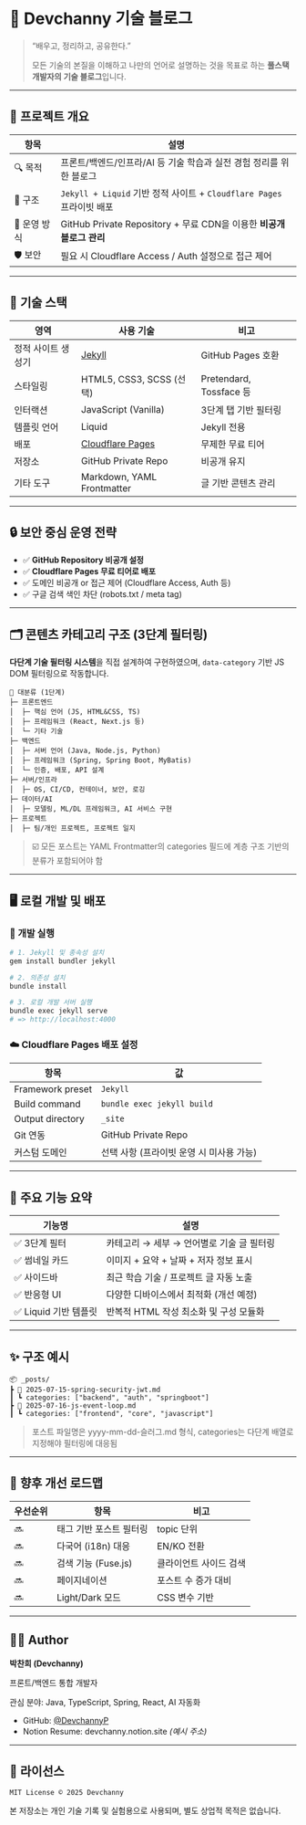 # 📘 Devchanny 기술 블로그

> “배우고, 정리하고, 공유한다.”
> 
> 
> 모든 기술의 본질을 이해하고 나만의 언어로 설명하는 것을 목표로 하는 **풀스택 개발자의 기술 블로그**입니다.
> 

---

## 🧭 프로젝트 개요

| 항목 | 설명 |
| --- | --- |
| 🔍 목적 | 프론트/백엔드/인프라/AI 등 기술 학습과 실전 경험 정리를 위한 블로그 |
| 🧱 구조 | `Jekyll + Liquid` 기반 정적 사이트 + `Cloudflare Pages` 프라이빗 배포 |
| 🎯 운영 방식 | GitHub Private Repository + 무료 CDN을 이용한 **비공개 블로그 관리** |
| 🛡️ 보안 | 필요 시 Cloudflare Access / Auth 설정으로 접근 제어 |

---

## 🧱 기술 스택

| 영역 | 사용 기술 | 비고 |
| --- | --- | --- |
| 정적 사이트 생성기 | [Jekyll](https://jekyllrb.com/) | GitHub Pages 호환 |
| 스타일링 | HTML5, CSS3, SCSS (선택) | Pretendard, Tossface 등 |
| 인터랙션 | JavaScript (Vanilla) | 3단계 탭 기반 필터링 |
| 템플릿 언어 | Liquid | Jekyll 전용 |
| 배포 | [Cloudflare Pages](https://pages.cloudflare.com/) | 무제한 무료 티어 |
| 저장소 | GitHub Private Repo | 비공개 유지 |
| 기타 도구 | Markdown, YAML Frontmatter | 글 기반 콘텐츠 관리 |

---

## 🔒 보안 중심 운영 전략

- ✅ **GitHub Repository 비공개 설정**
- ✅ **Cloudflare Pages 무료 티어로 배포**
- ✅ 도메인 비공개 or 접근 제어 (Cloudflare Access, Auth 등)
- ✅ 구글 검색 색인 차단 (robots.txt / meta tag)

---

## 🗂️ 콘텐츠 카테고리 구조 (3단계 필터링)

**다단계 기술 필터링 시스템**을 직접 설계하여 구현하였으며, `data-category` 기반 JS DOM 필터링으로 작동합니다.

```
📁 대분류 (1단계)
├─ 프론트엔드
│  ├─ 핵심 언어 (JS, HTML&CSS, TS)
│  ├─ 프레임워크 (React, Next.js 등)
│  └─ 기타 기술
├─ 백엔드
│  ├─ 서버 언어 (Java, Node.js, Python)
│  ├─ 프레임워크 (Spring, Spring Boot, MyBatis)
│  └─ 인증, 배포, API 설계
├─ 서버/인프라
│  ├─ OS, CI/CD, 컨테이너, 보안, 로깅
├─ 데이터/AI
│  ├─ 모델링, ML/DL 프레임워크, AI 서비스 구현
├─ 프로젝트
│  ├─ 팀/개인 프로젝트, 프로젝트 일지
```

> ☑️ 모든 포스트는 YAML Frontmatter의 categories 필드에 계층 구조 기반의 분류가 포함되어야 함
> 

---

## 🖥️ 로컬 개발 및 배포

### 🔧 개발 실행

```bash
# 1. Jekyll 및 종속성 설치
gem install bundler jekyll

# 2. 의존성 설치
bundle install

# 3. 로컬 개발 서버 실행
bundle exec jekyll serve
# => http://localhost:4000
```

### ☁️ Cloudflare Pages 배포 설정

| 항목 | 값 |
| --- | --- |
| Framework preset | `Jekyll` |
| Build command | `bundle exec jekyll build` |
| Output directory | `_site` |
| Git 연동 | GitHub Private Repo |
| 커스텀 도메인 | 선택 사항 (프라이빗 운영 시 미사용 가능) |

---

## 📌 주요 기능 요약

| 기능명 | 설명 |
| --- | --- |
| ✅ 3단계 필터 | 카테고리 → 세부 → 언어별로 기술 글 필터링 |
| ✅ 썸네일 카드 | 이미지 + 요약 + 날짜 + 저자 정보 표시 |
| ✅ 사이드바 | 최근 학습 기술 / 프로젝트 글 자동 노출 |
| ✅ 반응형 UI | 다양한 디바이스에서 최적화 (개선 예정) |
| ✅ Liquid 기반 템플릿 | 반복적 HTML 작성 최소화 및 구성 모듈화 |

---

## ✨ 구조 예시

```
📦 _posts/
┣ 📜 2025-07-15-spring-security-jwt.md
┃ ┗ categories: ["backend", "auth", "springboot"]
┣ 📜 2025-07-16-js-event-loop.md
┃ ┗ categories: ["frontend", "core", "javascript"]
```

> 포스트 파일명은 yyyy-mm-dd-슬러그.md 형식, categories는 다단계 배열로 지정해야 필터링에 대응됨
> 

---

## 🚧 향후 개선 로드맵

| 우선순위 | 항목 | 비고 |
| --- | --- | --- |
| 🔜 | 태그 기반 포스트 필터링 | topic 단위 |
| 🔜 | 다국어 (i18n) 대응 | EN/KO 전환 |
| 🔜 | 검색 기능 (Fuse.js) | 클라이언트 사이드 검색 |
| 🔜 | 페이지네이션 | 포스트 수 증가 대비 |
| 🔜 | Light/Dark 모드 | CSS 변수 기반 |

---

## 👨‍💻 Author

**박찬희 (Devchanny)**

프론트/백엔드 통합 개발자

관심 분야: Java, TypeScript, Spring, React, AI 자동화

- GitHub: [@DevchannyP](https://github.com/DevchannyP)
- Notion Resume: devchanny.notion.site *(예시 주소)*

---

## 🪪 라이선스

```
MIT License © 2025 Devchanny
```

본 저장소는 개인 기술 기록 및 실험용으로 사용되며, 별도 상업적 목적은 없습니다.
